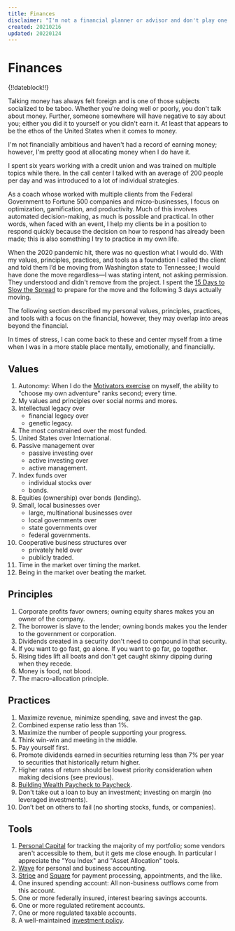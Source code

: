 ```yaml
---
title: Finances
disclaimer: "I'm not a financial planner or advisor and don't play one on the Internet. This content is for informational and entertainment purposes only and does not constitute advice. Please consult with your financial advisors and financial institutions."
created: 20210216
updated: 20220124
---
```


# Finances

{!!dateblock!!}

Talking money has always felt foreign and is one of those subjects socialized to be taboo. Whether you're doing well or poorly, you don't talk about money. Further, someone somewhere will have negative to say about you; either you did it to yourself or you didn't earn it. At least that appears to be the ethos of the United States when it comes to money.

I'm not financially ambitious and haven't had a record of earning money; however, I'm pretty good at allocating money when I do have it.

I spent six years working with a credit union and was trained on multiple topics while there. In the call center I talked with an average of 200 people per day and was introduced to a lot of individual strategies.

As a coach whose worked with multiple clients from the Federal Government to Fortune 500 companies and micro-businesses, I focus on optimization, gamification, and productivity.  Much of this involves automated decision-making, as much is possible and practical. In other words, when faced with an event, I help my clients be in a position to respond quickly because the decision on how to respond has already been made; this is also something I try to practice in my own life.

When the 2020 pandemic hit, there was no question what I would do. With my values, principles, practices, and tools as a foundation I called the client and told them I’d be moving from Washington state to Tennessee; I would have done the move regardless—I was stating intent, not asking permission. They understood and didn't remove from the project. I spent the [15 Days to Slow the Spread](https://trumpwhitehouse.archives.gov/articles/15-days-slow-spread/) to prepare for the move and the following 3 days actually moving.

The following section described my personal values, principles, practices, and tools with a focus on the financial, however, they may overlap into areas beyond the financial.

In times of stress, I can come back to these and center myself from a time when I was in a more stable place mentally, emotionally, and financially.

## Values

1. Autonomy: When I do the [Motivators exercise](/design-your-life/motivators/) on myself, the ability to "choose my own adventure" ranks second; every time.
2. My values and principles over social norms and mores.
3. Intellectual legacy over
    - financial legacy over
    - genetic legacy.
4. The most constrained over the most funded.
5. United States over International.
6. Passive management over
    - passive investing over
    - active investing over
    - active management.
7. Index funds over
    - individual stocks over
    - bonds.
8. Equities (ownership) over bonds (lending).
9. Small, local businesses over
    - large, multinational businesses over
    - local governments over
    - state governments over
    - federal governments.
10. Cooperative business structures over
    - privately held over
    - publicly traded.
11. Time in the market over timing the market.
12. Being in the market over beating the market.

## Principles

1. Corporate profits favor owners; owning equity shares makes you an owner of the company.
2. The borrower is slave to the lender; owning bonds makes you the lender to the government or corporation.
3. Dividends created in a security don't need to compound in that security.
4. If you want to go fast, go alone. If you want to go far, go together.
5. Rising tides lift all boats and don't get caught skinny dipping during when they recede.
6. Money is food, not blood.
7. The macro-allocation principle.

## Practices

1. Maximize revenue, minimize spending, save and invest the gap.
2. Combined expense ratio less than 1%.
3. Maximize the number of people supporting your progress.
4. Think win-win and meeting in the middle.
5. Pay yourself first.
6. Promote dividends earned in securities returning less than 7% per year to securities that historically return higher.
7. Higher rates of return should be lowest priority consideration when making decisions (see previous).
8. [Building Wealth Paycheck to Paycheck](/finances/building-wealth-paycheck-to-paycheck/).
9. Don't take out a loan to buy an investment; investing on margin (no leveraged investments).
10. Don’t bet on others to fail (no shorting stocks, funds, or companies).

## Tools

1. [Personal Capital](https://www.personalcapital.com) for tracking the majority of my portfolio; some vendors aren't accessible to them, but it gets me close enough. In particular I appreciate the "You Index" and "Asset Allocation" tools.
2. [Wave](https://www.waveapps.com) for personal and business accounting.
3. [Stripe](https://stripe.com) and [Square](https://squareup.com/us/en) for payment processing, appointments, and the like.
4. One insured spending account: All non-business outflows come from this account.
5. One or more federally insured, interest bearing savings accounts.
6. One or more regulated retirement accounts.
7. One or more regulated taxable accounts.
8. A well-maintained [investment policy](/finances/investment-policy/).
